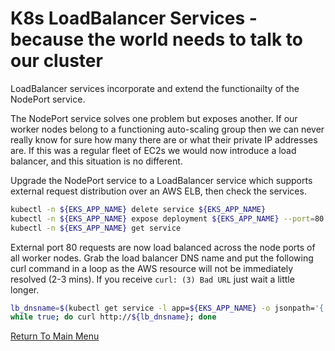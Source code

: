 # K8s LoadBalancer Services - because the world needs to talk to our cluster

LoadBalancer services incorporate and extend the functionailty of the NodePort service.

The NodePort service solves one problem but exposes another.
If our worker nodes belong to a functioning auto-scaling group then we can never really know for sure how many there are or what their private IP addresses are.
If this was a regular fleet of EC2s we would now introduce a load balancer, and this situation is no different.

Upgrade the NodePort service to a LoadBalancer service which supports external request distribution over an AWS ELB, then check the services.
```bash
kubectl -n ${EKS_APP_NAME} delete service ${EKS_APP_NAME}
kubectl -n ${EKS_APP_NAME} expose deployment ${EKS_APP_NAME} --port=80 --type=LoadBalancer
kubectl -n ${EKS_APP_NAME} get service
```

External port 80 requests are now load balanced across the node ports of all worker nodes. Grab the load balancer DNS name and put the following curl command in a loop as the AWS resource will not be immediately resolved (2-3 mins). If you receive `curl: (3) Bad URL` just wait a little longer.
```bash
lb_dnsname=$(kubectl get service -l app=${EKS_APP_NAME} -o jsonpath='{.items[0].status.loadBalancer.ingress[0].hostname}')
while true; do curl http://${lb_dnsname}; done
```

[Return To Main Menu](/README.md)
